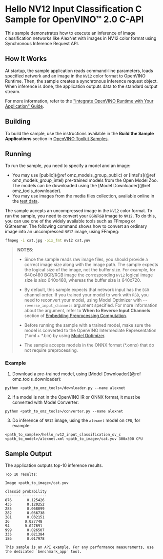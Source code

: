 # Hello NV12 Input Classification C Sample for OpenVINO™ 2.0 C-API

This sample demonstrates how to execute an inference of image classification networks like AlexNet with images in NV12 color format using Synchronous Inference Request API.

## How It Works

At startup, the sample application reads command-line parameters, loads specified network and an
image in the `NV12` color format to OpenVINO Runtime. Then, the sample creates a synchronous inference request object. When inference is done, the
application outputs data to the standard output stream.

For more information, refer to the ["Integrate OpenVINO Runtime with Your Application" Guide](../../../docs/OV_Runtime_UG/integrate_with_your_application.md).

## Building

To build the sample, use the instructions available in the **Build the Sample Applications** section in [OpenVINO Toolkit Samples](../../../docs/OV_Runtime_UG/Samples_Overview.md).

## Running

To run the sample, you need to specify a model and an image:

- You may use [public](@ref omz_models_group_public) or [Intel's](@ref omz_models_group_intel) pre-trained models from the Open Model Zoo. The models can be downloaded using the [Model Downloader](@ref omz_tools_downloader).
- You may use images from the media files collection, available online in the [test data](https://storage.openvinotoolkit.org/data/test_data).

The sample accepts an uncompressed image in the `NV12` color format. To run the sample, you need to
convert your `BGR`/`RGB` image to `NV12`. To do this, you can use one of the widely available tools such
as FFmpeg or GStreamer. The following command shows how to convert an ordinary image into an
uncompressed `NV12` image, using FFmpeg:

```sh
ffmpeg -i cat.jpg -pix_fmt nv12 cat.yuv
```

> **NOTES**:
>
> - Since the sample reads raw image files, you should provide a correct image size along with the
>   image path. The sample expects the logical size of the image, not the buffer size. For example,
>   for 640x480 BGR/RGB image the corresponding `NV12` logical image size is also 640x480, whereas the
>   buffer size is 640x720.
> - By default, this sample expects that network input has the `BGR` channel order. If you trained your
>   model to work with `RGB`, you need to reconvert your model, using Model Optimizer 
>   with `--reverse_input_channels` argument specified. For more information about the argument,
>   refer to **When to Reverse Input Channels** section of
>   [Embedding Preprocessing Computation](../../../docs/MO_DG/prepare_model/Additional_Optimizations.md).
> - Before running the sample with a trained model, make sure the model is converted to the OpenVINO Intermediate Representation (\*.xml + \*.bin) by using [Model Optimizer](../../../docs/MO_DG/Deep_Learning_Model_Optimizer_DevGuide.md).
>
> - The sample accepts models in the ONNX format (\*.onnx) that do not require preprocessing.

### Example
1. Download a pre-trained model, using [Model Downloader](@ref omz_tools_downloader):
```
python <path_to_omz_tools>/downloader.py --name alexnet
```

2. If a model is not in the OpenVINO IR or ONNX format, it must be converted with Model Converter:

```
python <path_to_omz_tools>/converter.py --name alexnet
```

3. Do inference of `NV12` image, using the `alexnet` model on `CPU`, for example:

```
<path_to_sample>/hello_nv12_input_classification_ov_c <path_to_model>/alexnet.xml <path_to_image>/cat.yuv 300x300 CPU
```

## Sample Output

The application outputs top-10 inference results.

```
Top 10 results:

Image <path_to_image>/cat.yuv

classid probability
------- -----------
876       0.125426
435       0.120252
285       0.068099
282       0.056738
281       0.032151
36       0.027748
94       0.027691
999       0.026507
335       0.021384
186       0.017978

This sample is an API example. For any performance measurements, use the dedicated `benchmark_app` tool.
```